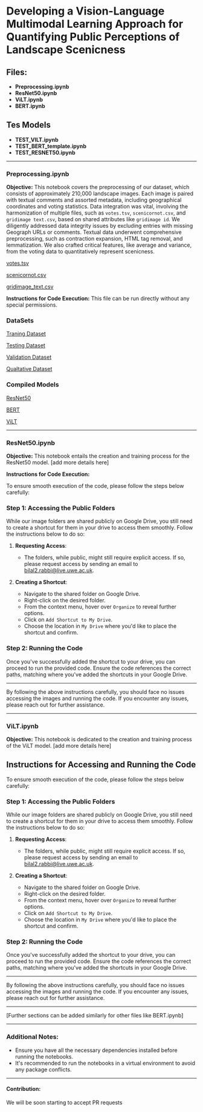 # Developing a Vision-Language Multimodal Learning Approach for Quantifying Public Perceptions of Landscape Scenicness

## Files:

- **Preprocessing.ipynb**
- **ResNet50.ipynb**
- **ViLT.ipynb**
- **BERT.ipynb**

## Tes Models
- **TEST_VILT.ipynb**
- **TEST_BERT_template.ipynb**
- **TEST_RESNET50.ipynb**

---

### Preprocessing.ipynb

**Objective:** This notebook covers the preprocessing of our dataset, which consists of approximately 210,000 landscape images. Each image is paired with textual comments and assorted metadata, including geographical coordinates and voting statistics. Data integration was vital, involving the harmonization of multiple files, such as `votes.tsv`, `scenicornot.csv`, and `gridimage text.csv`, based on shared attributes like `gridimage id`. We diligently addressed data integrity issues by excluding entries with missing Geograph URLs or comments. Textual data underwent comprehensive preprocessing, such as contraction expansion, HTML tag removal, and lemmatization. We also crafted critical features, like average and variance, from the voting data to quantitatively represent scenicness.

[votes.tsv](https://drive.google.com/uc?id=1JesG06eSXlBCnAVx7liCHREIsFm7bvni)

[scenicornot.csv](https://drive.google.com/uc?id=1kpNNeOQhONxDZV57bCHVANTpLookqHoB)

[gridimage_text.csv](https://drive.google.com/uc?id=1BjI1NI3Td63sqlBpHp80I1NTe58OpEqx)

**Instructions for Code Execution:** This file can be run directly without any special permissions.


### DataSets

[Traning Dataset](https://drive.google.com/uc?id=1eyUZPqxU1H-heqZHFhQ74hqp5rlBLWsA)

[Testing Dataset](https://drive.google.com/uc?id=1eX9AKnj2ALQt9dD3n_UcFGe3mO7uXuiS)

[Validation Dataset](https://drive.google.com/uc?id=17f9oKnzUBI_5EaL_cg40zdL6eneWxZNY)

[Qualtative Dataset](https://drive.google.com/uc?id=1-39gatpZL3__lLx3CY90jJFqLxPQ3w8q)


### Compiled Models

[ResNet50](https://fypphotos.s3.amazonaws.com/resnet_model_final_presentation.pth)

[BERT](https://fypphotos.s3.amazonaws.com/resnet_model_final_presentation.pth)

[ViLT](https://fypphotos.s3.amazonaws.com/pytorch_model.bin)



---

### ResNet50.ipynb

**Objective:** This notebook entails the creation and training process for the ResNet50 model. [add more details here]


**Instructions for Code Execution:**

To ensure smooth execution of the code, please follow the steps below carefully:

### Step 1: Accessing the Public Folders
While our image folders are shared publicly on Google Drive, you still need to create a shortcut for them in your drive to access them smoothly. Follow the instructions below to do so:

1. **Requesting Access**:
    - The folders, while public, might still require explicit access. If so, please request access by sending an email to [bilal2.rabbi@live.uwe.ac.uk](mailto:bilal2.rabbi@live.uwe.ac.uk).

2. **Creating a Shortcut**:
    - Navigate to the shared folder on Google Drive.
    - Right-click on the desired folder.
    - From the context menu, hover over `Organize` to reveal further options.
    - Click on `Add Shortcut to My Drive`.
    - Choose the location in `My Drive` where you'd like to place the shortcut and confirm.

### Step 2: Running the Code

Once you've successfully added the shortcut to your drive, you can proceed to run the provided code. Ensure the code references the correct paths, matching where you've added the shortcuts in your Google Drive.

---

By following the above instructions carefully, you should face no issues accessing the images and running the code. If you encounter any issues, please reach out for further assistance.


---

### ViLT.ipynb

**Objective:** This notebook is dedicated to the creation and training process of the ViLT model. [add more details here]

## Instructions for Accessing and Running the Code

To ensure smooth execution of the code, please follow the steps below carefully:

### Step 1: Accessing the Public Folders
While our image folders are shared publicly on Google Drive, you still need to create a shortcut for them in your drive to access them smoothly. Follow the instructions below to do so:

1. **Requesting Access**:
    - The folders, while public, might still require explicit access. If so, please request access by sending an email to [bilal2.rabbi@live.uwe.ac.uk](mailto:bilal2.rabbi@live.uwe.ac.uk).

2. **Creating a Shortcut**:
    - Navigate to the shared folder on Google Drive.
    - Right-click on the desired folder.
    - From the context menu, hover over `Organize` to reveal further options.
    - Click on `Add Shortcut to My Drive`.
    - Choose the location in `My Drive` where you'd like to place the shortcut and confirm.

### Step 2: Running the Code

Once you've successfully added the shortcut to your drive, you can proceed to run the provided code. Ensure the code references the correct paths, matching where you've added the shortcuts in your Google Drive.

---

By following the above instructions carefully, you should face no issues accessing the images and running the code. If you encounter any issues, please reach out for further assistance.


---

[Further sections can be added similarly for other files like BERT.ipynb]

---

### Additional Notes:

- Ensure you have all the necessary dependencies installed before running the notebooks.
- It's recommended to run the notebooks in a virtual environment to avoid any package conflicts.

---


#### Contribution:

We will be soon starting to accept PR requests

